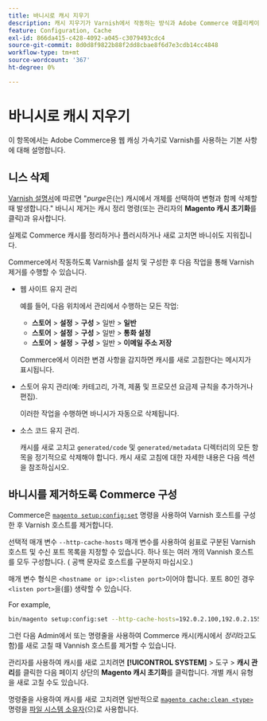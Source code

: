 ```yaml
---
title: 바니시로 캐시 지우기
description: 캐시 지우기가 Varnish에서 작동하는 방식과 Adobe Commerce 애플리케이션의 웹 캐싱 가속기로 사용하는 방법을 알아봅니다.
feature: Configuration, Cache
exl-id: 866da415-c428-4092-a045-c3079493cdc4
source-git-commit: 8d0d8f9822b88f2dd8cbae8f6d7e3cdb14cc4848
workflow-type: tm+mt
source-wordcount: '367'
ht-degree: 0%

---
```


# 바니시로 캐시 지우기

이 항목에서는 Adobe Commerce용 웹 캐싱 가속기로 Varnish를 사용하는 기본 사항에 대해 설명합니다.

## 니스 삭제

[Varnish 설명서](https://www.varnish-cache.org/docs/trunk/users-guide/purging.html)에 따르면 &quot;*purge*&#x200B;은(는) 캐시에서 개체를 선택하여 변형과 함께 삭제할 때 발생합니다.&quot; 바니시 제거는 캐시 정리 명령(또는 관리자의 **Magento 캐시 초기화**&#x200B;를 클릭)과 유사합니다.

실제로 Commerce 캐시를 정리하거나 플러시하거나 새로 고치면 바니쉬도 지워집니다.

Commerce에서 작동하도록 Varnish를 설치 및 구성한 후 다음 작업을 통해 Varnish 제거를 수행할 수 있습니다.

- 웹 사이트 유지 관리

  예를 들어, 다음 위치에서 관리에서 수행하는 모든 작업:

   - **스토어** > **설정** > **구성** > 일반 > **일반**
   - **스토어** > **설정** > **구성** > 일반 > **통화 설정**
   - **스토어** > **설정** > **구성** > 일반 > **이메일 주소 저장**

  Commerce에서 이러한 변경 사항을 감지하면 캐시를 새로 고침한다는 메시지가 표시됩니다.

- 스토어 유지 관리(예: 카테고리, 가격, 제품 및 프로모션 요금제 규칙을 추가하거나 편집).

  이러한 작업을 수행하면 바니시가 자동으로 삭제됩니다.

- 소스 코드 유지 관리.

  캐시를 새로 고치고 `generated/code` 및 `generated/metadata` 디렉터리의 모든 항목을 정기적으로 삭제해야 합니다. 캐시 새로 고침에 대한 자세한 내용은 다음 섹션을 참조하십시오.

## 바니시를 제거하도록 Commerce 구성

Commerce은 [`magento setup:config:set`](https://devdocs.magento.com/guides/v2.4/reference/cli/magento.html#setupconfigset) 명령을 사용하여 Varnish 호스트를 구성한 후 Varnish 호스트를 제거합니다.

선택적 매개 변수 `--http-cache-hosts` 매개 변수를 사용하여 쉼표로 구분된 Varnish 호스트 및 수신 포트 목록을 지정할 수 있습니다. 하나 또는 여러 개의 Vannish 호스트를 모두 구성합니다. ( 공백 문자로 호스트를 구분하지 마십시오.)

매개 변수 형식은 `<hostname or ip>:<listen port>`이어야 합니다. 포트 80인 경우 `<listen port>`을(를) 생략할 수 있습니다.

For example,

```bash
bin/magento setup:config:set --http-cache-hosts=192.0.2.100,192.0.2.155:6081
```

그런 다음 Admin에서 또는 명령줄을 사용하여 Commerce 캐시(캐시에서 *정리*&#x200B;라고도 함)를 새로 고칠 때 Vannish 호스트를 제거할 수 있습니다.

관리자를 사용하여 캐시를 새로 고치려면 **[!UICONTROL SYSTEM]** > 도구 > **캐시 관리**&#x200B;를 클릭한 다음 페이지 상단의 **Magento 캐시 초기화**&#x200B;를 클릭합니다. 개별 캐시 유형을 새로 고칠 수도 있습니다.

명령줄을 사용하여 캐시를 새로 고치려면 일반적으로 [`magento cache:clean <type>`](../cli/manage-cache.md#clean-and-flush-cache-types) 명령을 [파일 시스템 소유자](../../installation/prerequisites/file-system/overview.md)(으)로 사용합니다.
